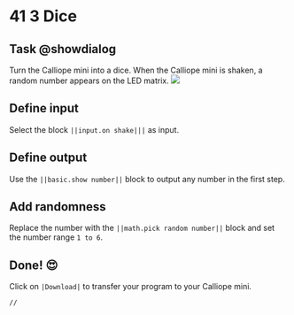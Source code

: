# 41 3 Dice

## Task @showdialog
Turn the Calliope mini into a dice.
When the Calliope mini is shaken, a random number appears on the LED matrix.
![](https://calliope.cc/tutorials/dice_animation.gif)


## Define input
Select the block ``||input.on shake|||`` as input.

## Define output
Use the ``||basic.show number||`` block to output any number in the first step.

## Add randomness
Replace the number with the ``||math.pick random number||`` block and set the number range ``1 to 6``.


## Done! 😍
Click on ``|Download|`` to transfer your program to your Calliope mini.

```template
//
```